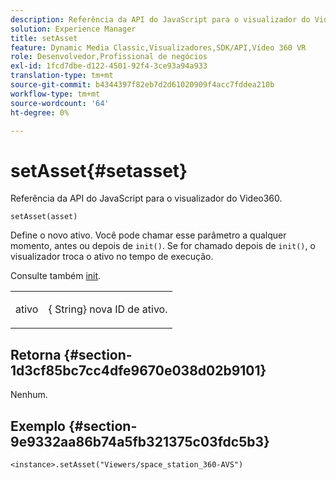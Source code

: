 ```yaml
---
description: Referência da API do JavaScript para o visualizador do Video360.
solution: Experience Manager
title: setAsset
feature: Dynamic Media Classic,Visualizadores,SDK/API,Vídeo 360 VR
role: Desenvolvedor,Profissional de negócios
exl-id: 1fcd7dbe-d122-4501-92f4-3ce93a94a933
translation-type: tm+mt
source-git-commit: b4344397f82eb7d2d61020909f4acc7fddea210b
workflow-type: tm+mt
source-wordcount: '64'
ht-degree: 0%

---
```


# setAsset{#setasset}

Referência da API do JavaScript para o visualizador do Video360.

`setAsset(asset)`

Define o novo ativo. Você pode chamar esse parâmetro a qualquer momento, antes ou depois de `init()`. Se for chamado depois de `init()`, o visualizador troca o ativo no tempo de execução.

Consulte também [init](../../../c-html5-aem-asset-viewers/c-html5-aem-video360/c-html5-aem-video360-javascriptapiref/r-html5-aem-video360-javascriptapiref-init.md#reference-aee94dd92a28410784f7a1792e28683b).

<table id="table_896DFF34A68A403DB93A6D597461A573"> 
 <tbody> 
  <tr> 
   <td colname="col1"> <p> <span class="codeph"> ativo  </span> </p> </td> 
   <td colname="col2"> <p>{<span class="codeph"> String</span>} nova ID de ativo. </p> </td> 
  </tr> 
 </tbody> 
</table>

## Retorna {#section-1d3cf85bc7cc4dfe9670e038d02b9101}

Nenhum.

## Exemplo {#section-9e9332aa86b74a5fb321375c03fdc5b3}

```
<instance>.setAsset("Viewers/space_station_360-AVS")
```
